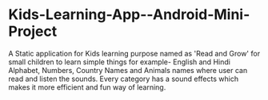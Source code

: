 # Kids-Learning-App--Android-Mini-Project
A Static application for Kids learning purpose named as 'Read and Grow' for small children to learn simple things for example- English and Hindi Alphabet, Numbers, Country Names and Animals names where user can read and listen the sounds. Every category has a sound effects which makes it more efficient and fun way of learning.

